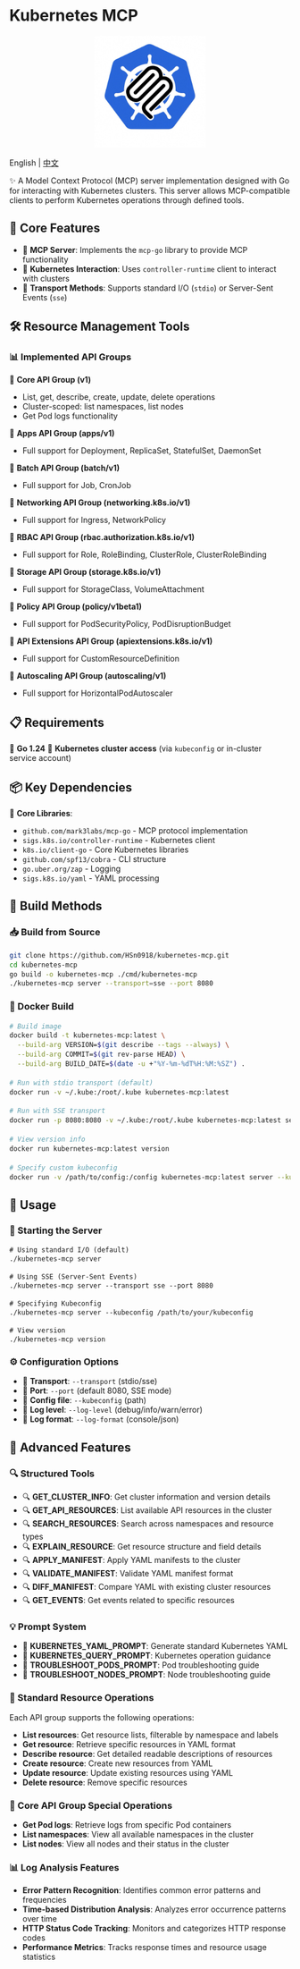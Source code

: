 # Kubernetes MCP

<div align="center">
  <img src="logo.png" alt="Kubernetes MCP Logo" width="200">
</div>

English | [中文](README_ZH.md)

✨ A Model Context Protocol (MCP) server implementation designed with Go for interacting with Kubernetes clusters. This server allows MCP-compatible clients to perform Kubernetes operations through defined tools.

## 📌 Core Features

- 🔹 **MCP Server**: Implements the `mcp-go` library to provide MCP functionality
- 🔹 **Kubernetes Interaction**: Uses `controller-runtime` client to interact with clusters
- 🔹 **Transport Methods**: Supports standard I/O (`stdio`) or Server-Sent Events (`sse`)

## 🛠️ Resource Management Tools

### 📊 Implemented API Groups

🔸 **Core API Group (v1)**
- List, get, describe, create, update, delete operations
- Cluster-scoped: list namespaces, list nodes
- Get Pod logs functionality

🔸 **Apps API Group (apps/v1)**
- Full support for Deployment, ReplicaSet, StatefulSet, DaemonSet

🔸 **Batch API Group (batch/v1)**
- Full support for Job, CronJob

🔸 **Networking API Group (networking.k8s.io/v1)**
- Full support for Ingress, NetworkPolicy

🔸 **RBAC API Group (rbac.authorization.k8s.io/v1)**
- Full support for Role, RoleBinding, ClusterRole, ClusterRoleBinding

🔸 **Storage API Group (storage.k8s.io/v1)**
- Full support for StorageClass, VolumeAttachment

🔸 **Policy API Group (policy/v1beta1)**
- Full support for PodSecurityPolicy, PodDisruptionBudget

🔸 **API Extensions API Group (apiextensions.k8s.io/v1)**
- Full support for CustomResourceDefinition

🔸 **Autoscaling API Group (autoscaling/v1)**
- Full support for HorizontalPodAutoscaler

## 📋 Requirements

📌 **Go 1.24**
📌 **Kubernetes cluster access** (via `kubeconfig` or in-cluster service account)

## 📦 Key Dependencies

🧩 **Core Libraries**:
- `github.com/mark3labs/mcp-go` - MCP protocol implementation
- `sigs.k8s.io/controller-runtime` - Kubernetes client
- `k8s.io/client-go` - Core Kubernetes libraries
- `github.com/spf13/cobra` - CLI structure
- `go.uber.org/zap` - Logging
- `sigs.k8s.io/yaml` - YAML processing

## 🔨 Build Methods

### 📥 Build from Source

```bash
git clone https://github.com/HSn0918/kubernetes-mcp.git
cd kubernetes-mcp
go build -o kubernetes-mcp ./cmd/kubernetes-mcp
./kubernetes-mcp server --transport=sse --port 8080
```

### 🐳 Docker Build

```bash
# Build image
docker build -t kubernetes-mcp:latest \
  --build-arg VERSION=$(git describe --tags --always) \
  --build-arg COMMIT=$(git rev-parse HEAD) \
  --build-arg BUILD_DATE=$(date -u +"%Y-%m-%dT%H:%M:%SZ") .

# Run with stdio transport (default)
docker run -v ~/.kube:/root/.kube kubernetes-mcp:latest

# Run with SSE transport
docker run -p 8080:8080 -v ~/.kube:/root/.kube kubernetes-mcp:latest server --transport=sse

# View version info
docker run kubernetes-mcp:latest version

# Specify custom kubeconfig
docker run -v /path/to/config:/config kubernetes-mcp:latest server --kubeconfig=/config
```

## 🚀 Usage

### 🔄 Starting the Server

```shell
# Using standard I/O (default)
./kubernetes-mcp server

# Using SSE (Server-Sent Events)
./kubernetes-mcp server --transport sse --port 8080

# Specifying Kubeconfig
./kubernetes-mcp server --kubeconfig /path/to/your/kubeconfig

# View version
./kubernetes-mcp version
```

### ⚙️ Configuration Options

- 🔧 **Transport**: `--transport` (stdio/sse)
- 🔧 **Port**: `--port` (default 8080, SSE mode)
- 🔧 **Config file**: `--kubeconfig` (path)
- 🔧 **Log level**: `--log-level` (debug/info/warn/error)
- 🔧 **Log format**: `--log-format` (console/json)

## 🧩 Advanced Features

### 🔍 Structured Tools

- 🔍 **GET_CLUSTER_INFO**: Get cluster information and version details
- 🔍 **GET_API_RESOURCES**: List available API resources in the cluster
- 🔍 **SEARCH_RESOURCES**: Search across namespaces and resource types
- 🔍 **EXPLAIN_RESOURCE**: Get resource structure and field details
- 🔍 **APPLY_MANIFEST**: Apply YAML manifests to the cluster
- 🔍 **VALIDATE_MANIFEST**: Validate YAML manifest format
- 🔍 **DIFF_MANIFEST**: Compare YAML with existing cluster resources
- 🔍 **GET_EVENTS**: Get events related to specific resources

### 💡 Prompt System

- 🔖 **KUBERNETES_YAML_PROMPT**: Generate standard Kubernetes YAML
- 🔖 **KUBERNETES_QUERY_PROMPT**: Kubernetes operation guidance
- 🔖 **TROUBLESHOOT_PODS_PROMPT**: Pod troubleshooting guide
- 🔖 **TROUBLESHOOT_NODES_PROMPT**: Node troubleshooting guide

### 🔄 Standard Resource Operations

Each API group supports the following operations:
- **List resources**: Get resource lists, filterable by namespace and labels
- **Get resource**: Retrieve specific resources in YAML format
- **Describe resource**: Get detailed readable descriptions of resources
- **Create resource**: Create new resources from YAML
- **Update resource**: Update existing resources using YAML
- **Delete resource**: Remove specific resources

### 🌟 Core API Group Special Operations

- **Get Pod logs**: Retrieve logs from specific Pod containers
- **List namespaces**: View all available namespaces in the cluster
- **List nodes**: View all nodes and their status in the cluster

### 📊 Log Analysis Features

- **Error Pattern Recognition**: Identifies common error patterns and frequencies
- **Time-based Distribution Analysis**: Analyzes error occurrence patterns over time
- **HTTP Status Code Tracking**: Monitors and categorizes HTTP response codes
- **Performance Metrics**: Tracks response times and resource usage statistics

